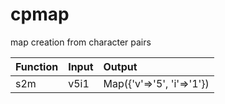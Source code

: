 # cpmap
map creation from character pairs

| Function | Input | Output |
|:---------|:------|:-------|
| s2m      | v5i1  | Map({'v'=>'5', 'i'=>'1'}) |
